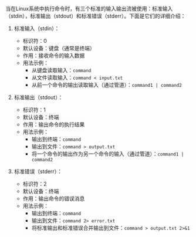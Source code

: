 当在Linux系统中执行命令时，有三个标准的输入输出流被使用：标准输入（stdin），标准输出（stdout）和标准错误（stderr）。下面是它们的详细介绍：

1. 标准输入（stdin）：
    
    - 标识符：0
    - 默认设备：键盘（通常是终端）
    - 作用：接收命令的输入数据
    - 用法示例：
        - 从键盘读取输入：`command`
        - 从文件读取输入：`command < input.txt`
        - 从前一个命令的输出读取输入（通过管道）：`command1 | command2`
2. 标准输出（stdout）：
    
    - 标识符：1
    - 默认设备：终端
    - 作用：输出命令的执行结果
    - 用法示例：
        - 输出到终端：`command`
        - 输出到文件：`command > output.txt`
        - 将一个命令的输出作为另一个命令的输入（通过管道）：`command1 | command2`
3. 标准错误（stderr）：
    
    - 标识符：2
    - 默认设备：终端
    - 作用：输出命令的错误消息
    - 用法示例：
        - 输出到终端：`command`
        - 输出到文件：`command 2> error.txt`
        - 将标准输出和标准错误合并输出到文件：`command > output.txt 2>&1`